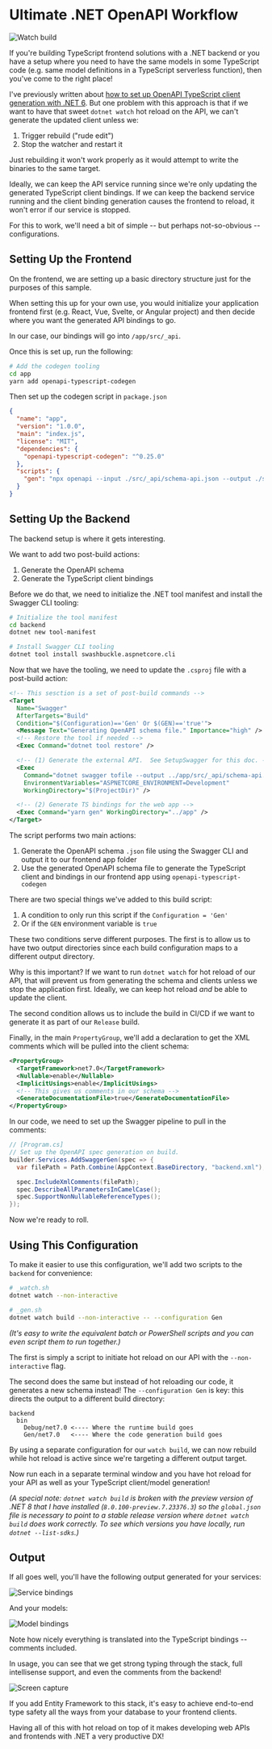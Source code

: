 # Ultimate .NET OpenAPI Workflow

![Watch build](/img/watch-build.gif)

If you're building TypeScript frontend solutions with a .NET backend or you have a setup where you need to have the same models in some TypeScript code (e.g. same model definitions in a TypeScript serverless function), then you've come to the right place!

I've previously written about [how to set up OpenAPI TypeScript client generation with .NET 6](https://chrlschn.medium.com/net-6-web-apis-with-openapi-typescript-client-generation-a743e7f8e4f5).  But one problem with this approach is that if we want to have that sweet `dotnet watch` hot reload on the API, we can't generate the updated client unless we:

1. Trigger rebuild ("rude edit")
2. Stop the watcher and restart it

Just rebuilding it won't work properly as it would attempt to write the binaries to the same target.

Ideally, we can keep the API service running since we're only updating the generated TypeScript client bindings.  If we can keep the backend service running and the client binding generation causes the frontend to reload, it won't error if our service is stopped.

For this to work, we'll need a bit of simple -- but perhaps not-so-obvious -- configurations.

## Setting Up the Frontend

On the frontend, we are setting up a basic directory structure just for the purposes of this sample.

When setting this up for your own use, you would initialize your application frontend first (e.g. React, Vue, Svelte, or Angular project) and then decide where you want the generated API bindings to go.

In our case, our bindings will go into `/app/src/_api`.

Once this is set up, run the following:

```bash
# Add the codegen tooling
cd app
yarn add openapi-typescript-codegen
```

Then set up the codegen script in `package.json`

```json
{
  "name": "app",
  "version": "1.0.0",
  "main": "index.js",
  "license": "MIT",
  "dependencies": {
    "openapi-typescript-codegen": "^0.25.0"
  },
  "scripts": {
    "gen": "npx openapi --input ./src/_api/schema-api.json --output ./src/_api/ --client axios --useUnionTypes"
  }
}
```

## Setting Up the Backend

The backend setup is where it gets interesting.

We want to add two post-build actions:

1. Generate the OpenAPI schema
2. Generate the TypeScript client bindings

Before we do that, we need to initialize the .NET tool manifest and install the Swagger CLI tooling:

```bash
# Initialize the tool manifest
cd backend
dotnet new tool-manifest

# Install Swagger CLI tooling
dotnet tool install swashbuckle.aspnetcore.cli
```

Now that we have the tooling, we need to update the `.csproj` file with a post-build action:

```xml
<!-- This sesction is a set of post-build commands -->
<Target
  Name="Swagger"
  AfterTargets="Build"
  Condition="$(Configuration)=='Gen' Or $(GEN)=='true'">
  <Message Text="Generating OpenAPI schema file." Importance="high" />
  <!-- Restore the tool if needed -->
  <Exec Command="dotnet tool restore" />

  <!-- (1) Generate the external API.  See SetupSwagger for this doc. -->
  <Exec
    Command="dotnet swagger tofile --output ../app/src/_api/schema-api.json $(OutputPath)$(AssemblyName).dll v1"
    EnvironmentVariables="ASPNETCORE_ENVIRONMENT=Development"
    WorkingDirectory="$(ProjectDir)" />

  <!-- (2) Generate TS bindings for the web app -->
  <Exec Command="yarn gen" WorkingDirectory="../app" />
</Target>
```

The script performs two main actions:

1. Generate the OpenAPI schema `.json` file using the Swagger CLI and output it to our frontend app folder
2. Use the generated OpenAPI schema file to generate the TypeScript client and bindings in our frontend app using `openapi-typescript-codegen`

There are two special things we've added to this build script:

1. A condition to only run this script if the `Configuration = 'Gen'`
2. Or if the `GEN` environment variable is `true`

These two conditions serve different purposes.  The first is to allow us to have two output directories since each build configuration maps to a different output directory.

Why is this important?  If we want to run `dotnet watch` for hot reload of our API, that will prevent us from generating the schema and clients unless we stop the application first.  Ideally, we can keep hot reload *and* be able to update the client.

The second condition allows us to include the build in CI/CD if we want to generate it as part of our `Release` build.

Finally, in the main `PropertyGroup`, we'll add a declaration to get the XML comments which will be pulled into the client schema:

```xml
<PropertyGroup>
  <TargetFramework>net7.0</TargetFramework>
  <Nullable>enable</Nullable>
  <ImplicitUsings>enable</ImplicitUsings>
  <!-- This gives us comments in our schema -->
  <GenerateDocumentationFile>true</GenerateDocumentationFile>
</PropertyGroup>
```

In our code, we need to set up the Swagger pipeline to pull in the comments:

```csharp
// [Program.cs]
// Set up the OpenAPI spec generation on build.
builder.Services.AddSwaggerGen(spec => {
  var filePath = Path.Combine(AppContext.BaseDirectory, "backend.xml");

  spec.IncludeXmlComments(filePath);
  spec.DescribeAllParametersInCamelCase();
  spec.SupportNonNullableReferenceTypes();
});
```

Now we're ready to roll.

## Using This Configuration

To make it easier to use this configuration, we'll add two scripts to the `backend` for convenience:

```bash
# _watch.sh
dotnet watch --non-interactive

# _gen.sh
dotnet watch build --non-interactive -- --configuration Gen
```

*(It's easy to write the equivalent batch or PowerShell scripts and you can even script them to run together.)*

The first is simply a script to initiate hot reload on our API with the `--non-interactive` flag.

The second does the same but instead of hot reloading our code, it generates a new schema instead!  The `--configuration Gen` is key: this directs the output to a different build directory:

```
backend
  bin
    Debug/net7.0 <---- Where the runtime build goes
    Gen/net7.0   <---- Where the code generation build goes
```

By using a separate configuration for our `watch build`, we can now rebuild while hot reload is active since we're targeting a different output target.

Now run each in a separate terminal window and you have hot reload for your API as well as your TypeScript client/model generation!

*(A special note: `dotnet watch build` is broken with the preview version of .NET 8 that I have installed (`8.0.100-preview.7.23376.3`) so the `global.json` file is necessary to point to a stable release version where `dotnet watch build` does work correctly.  To see which versions you have locally, run `dotnet --list-sdks`.)*

## Output

If all goes well, you'll have the following output generated for your services:

![Service bindings](/img/service-mapping.png)

And your models:

![Model bindings](/img/type-mapping.png)

Note how nicely everything is translated into the TypeScript bindings -- comments included.

In usage, you can see that we get strong typing through the stack, full intellisense support, and even the comments from the backend!

![Screen capture](/img/typescript-svc.gif)

If you add Entity Framework to this stack, it's easy to achieve end-to-end type safety all the ways from your database to your frontend clients.

Having all of this with hot reload on top of it makes developing web APIs and frontends with .NET a very productive DX!